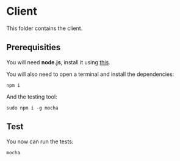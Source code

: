 # Client 

This folder contains the client.

## Prerequisities

You will need **node.js**, install it using [this](https://nodejs.org/en/download/).

You will also need to open a terminal and install the dependencies:

```
npm i
```

And the testing tool:

```
sudo npm i -g mocha
```

## Test

You now can run the tests:

```
mocha
```
